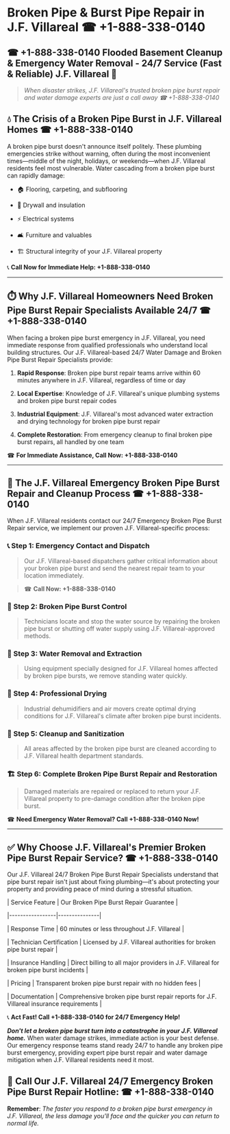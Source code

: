 # Broken Pipe & Burst Pipe Repair in J.F. Villareal ☎ +1-888-338-0140  
## ☎ +1-888-338-0140 Flooded Basement Cleanup & Emergency Water Removal - 24/7 Service (Fast & Reliable) J.F. Villareal 🚨  

> *When disaster strikes, J.F. Villareal's trusted broken pipe burst repair and water damage experts are just a call away ☎ +1-888-338-0140*  

## 💧 The Crisis of a Broken Pipe Burst in J.F. Villareal Homes ☎ +1-888-338-0140  

A broken pipe burst doesn't announce itself politely. These plumbing emergencies strike without warning, often during the most inconvenient times—middle of the night, holidays, or weekends—when J.F. Villareal residents feel most vulnerable. Water cascading from a broken pipe burst can rapidly damage:  

* 🏠 Flooring, carpeting, and subflooring  
* 🧱 Drywall and insulation  
* ⚡ Electrical systems  
* 🛋️ Furniture and valuables  
* 🏗️ Structural integrity of your J.F. Villareal property  

📞 **Call Now for Immediate Help: +1-888-338-0140**  

---  

## ⏱️ Why J.F. Villareal Homeowners Need Broken Pipe Burst Repair Specialists Available 24/7 ☎ +1-888-338-0140  

When facing a broken pipe burst emergency in J.F. Villareal, you need immediate response from qualified professionals who understand local building structures. Our J.F. Villareal-based 24/7 Water Damage and Broken Pipe Burst Repair Specialists provide:  

1. **Rapid Response**: Broken pipe burst repair teams arrive within 60 minutes anywhere in J.F. Villareal, regardless of time or day  
2. **Local Expertise**: Knowledge of J.F. Villareal's unique plumbing systems and broken pipe burst repair codes  
3. **Industrial Equipment**: J.F. Villareal's most advanced water extraction and drying technology for broken pipe burst repair  
4. **Complete Restoration**: From emergency cleanup to final broken pipe burst repairs, all handled by one team  

☎ **For Immediate Assistance, Call Now: +1-888-338-0140**  

---  

## 🔧 The J.F. Villareal Emergency Broken Pipe Burst Repair and Cleanup Process ☎ +1-888-338-0140  

When J.F. Villareal residents contact our 24/7 Emergency Broken Pipe Burst Repair service, we implement our proven J.F. Villareal-specific process:  

### 📞 Step 1: Emergency Contact and Dispatch  
> Our J.F. Villareal-based dispatchers gather critical information about your broken pipe burst and send the nearest repair team to your location immediately.  
> ☎ **Call Now: +1-888-338-0140**  

### 🚿 Step 2: Broken Pipe Burst Control  
> Technicians locate and stop the water source by repairing the broken pipe burst or shutting off water supply using J.F. Villareal-approved methods.  

### 🌊 Step 3: Water Removal and Extraction  
> Using equipment specially designed for J.F. Villareal homes affected by broken pipe bursts, we remove standing water quickly.  

### 💨 Step 4: Professional Drying  
> Industrial dehumidifiers and air movers create optimal drying conditions for J.F. Villareal's climate after broken pipe burst incidents.  

### 🧼 Step 5: Cleanup and Sanitization  
> All areas affected by the broken pipe burst are cleaned according to J.F. Villareal health department standards.  

### 🏗️ Step 6: Complete Broken Pipe Burst Repair and Restoration  
> Damaged materials are repaired or replaced to return your J.F. Villareal property to pre-damage condition after the broken pipe burst.  

☎ **Need Emergency Water Removal? Call +1-888-338-0140 Now!**  

---  

## ✅ Why Choose J.F. Villareal's Premier Broken Pipe Burst Repair Service? ☎ +1-888-338-0140  

Our J.F. Villareal 24/7 Broken Pipe Burst Repair Specialists understand that pipe burst repair isn't just about fixing plumbing—it's about protecting your property and providing peace of mind during a stressful situation.  

| Service Feature | Our Broken Pipe Burst Repair Guarantee |  
|-----------------|---------------|  
| Response Time | 60 minutes or less throughout J.F. Villareal |  
| Technician Certification | Licensed by J.F. Villareal authorities for broken pipe burst repair |  
| Insurance Handling | Direct billing to all major providers in J.F. Villareal for broken pipe burst incidents |  
| Pricing | Transparent broken pipe burst repair with no hidden fees |  
| Documentation | Comprehensive broken pipe burst repair reports for J.F. Villareal insurance requirements |  

📞 **Act Fast! Call +1-888-338-0140 for 24/7 Emergency Help!**  

***Don't let a broken pipe burst turn into a catastrophe in your J.F. Villareal home.*** When water damage strikes, immediate action is your best defense. Our emergency response teams stand ready 24/7 to handle any broken pipe burst emergency, providing expert pipe burst repair and water damage mitigation when J.F. Villareal residents need it most.  

## 📱 Call Our J.F. Villareal 24/7 Emergency Broken Pipe Burst Repair Hotline: ☎ +1-888-338-0140  

**Remember**: *The faster you respond to a broken pipe burst emergency in J.F. Villareal, the less damage you'll face and the quicker you can return to normal life.*